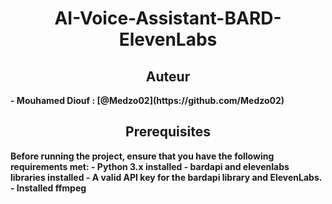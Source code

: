 
<p align="center">
    <h1 align="center">AI-Voice-Assistant-BARD-ElevenLabs</h1>
</p>
<p align="center">
       <h2 align="center">Auteur</h2>
    <b>
     - Mouhamed Diouf : [@Medzo02](https://github.com/Medzo02)
  </b>  
</p>
<p align="center">
       <h2 align="center">Prerequisites</h2>
    <b>
    Before running the project, ensure that you have the following requirements met:
    - Python 3.x installed
    - bardapi and elevenlabs libraries installed
    - A valid API key for the bardapi library and ElevenLabs.
    - Installed ffmpeg
  </b>  
</p>
